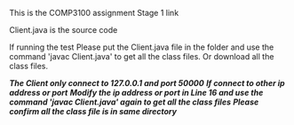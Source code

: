 This is the COMP3100 assignment Stage 1 link

Client.java is the source code

If running the test
Please put the Client.java file in the folder and use the command 'javac Client.java' to get all the class files.
Or download all the class files.

***The Client only connect to 127.0.0.1 and port 50000***
***If connect to other ip address or port***
***Modify the ip address or port in Line 16 and use the command 'javac Client.java' again to get all the class files***
***Please confirm all the class file is in same directory***
